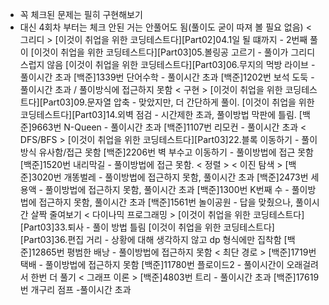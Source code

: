 - 꼭 체크된 문제는 필히 구현해보기
- 대신 4회차 부터는 체크 안된 거는 안풀어도 됨(풀이도 굳이 따져 볼 필요 없음)
< 그리디 > 
[이것이 취업을 위한 코딩테스트다][Part02]04.1일 될 떄까지 - 2번째 풀이
[이것이 취업을 위한 코딩테스트다][Part03]05.볼링공 고르기 - 풀이가 그리디 스럽지 않음
[이것이 취업을 위한 코딩테스트다][Part03]06.무지의 먹방 라이브 - 풀이시간 초과
[백준]1339번 단어수학 - 풀이시간 초과
[백준]1202번 보석 도둑 - 풀이시간 초과 / 풀이방식에 접근하지 못함
< 구현 >
[이것이 취업을 위한 코딩테스트다][Part03]09.문자열 압축 - 맞았지만, 더 간단하게 풀이.
[이것이 취업을 위한 코딩테스트다][Part03]14.외벽 점검 - 시간제한 초과, 풀이방법 막판에 틀림.
[백준]9663번 N-Queen - 풀이시간 초과
[백준]1107번 리모컨 - 풀이시간 초과
< DFS/BFS >
[이것이 취업을 위한 코딩테스트다][Part03]22.블록 이동하기 - 풀이 방식 유사함/접근 못함
[백준]2206번 벽 부수고 이동하기 - 풀이방법에 접근 못함
[백준]1520번 내리막길 - 풀이방법에 접근 못함.
< 정렬 >
< 이진 탐색 >
[백준]3020번 개똥벌레 - 풀이방법에 접근하지 못함, 풀이시간 초과
[백준]2473번 세 용액 - 풀이방법에 접근하지 못함, 풀이시간 초과
[백준]1300번 K번째 수 - 풀이방법에 접근하지 못함, 풀이시간 초과
[백준]1561번 놀이공원 - 답을 맞췄으나, 풀이시간 살짝 줄여보기
< 다이나믹 프로그래밍 >
[이것이 취업을 위한 코딩테스트다][Part03]33.퇴사 - 풀이 방법 틀림
[이것이 취업을 위한 코딩테스트다][Part03]36.편집 거리 - 상황에 대해 생각하지 않고 dp 형식에만 집착함
[백준]12865번 평범한 배낭 - 풀이방법에 접근하지 못함
< 최단 경로 >
[백준]1719번 택배 - 풀이방법에 접근하지 못함
[백준]11780번 플로이드2 - 풀이시간이 오래걸려서 한번 더 풀기
< 그래프 이론 >
[백준]4803번 트리 - 풀이시간 초과
[백준]17619번 개구리 점프 -풀이시간 초과

